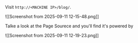 
Visit `http://<MACHINE IP>/blog/`.


![[Screenshot from 2025-09-11 12-15-48.png]]


Talke a look at the Page Sourece and you'll find it's powered by 

![[Screenshot from 2025-09-11 12-19-23.png]]

